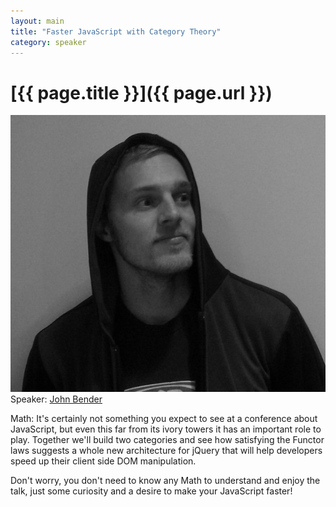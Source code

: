 ```yaml
---
layout: main
title: "Faster JavaScript with Category Theory"
category: speaker
---
```


# [{{ page.title }}]({{ page.url }})

<a href="http://johnbender.us"><img src="/images/john-bender.jpeg" class="speaker" alt="John Bender"></a>
Speaker: <a href="http://johnbender.us">John Bender</a>

Math: It's certainly not something you expect to see at a conference about JavaScript, but even this far from its ivory towers it has an important role to play. Together we'll build two categories and see how satisfying the Functor laws suggests a whole new architecture for jQuery that will help developers speed up their client side DOM manipulation.

Don't worry, you don't need to know any Math to understand and enjoy the talk, just some curiosity and a desire to make your JavaScript faster!
